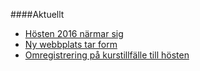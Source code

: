 ####Aktuellt

* [Hösten 2016 närmar sig](blogg/hosten-2016-narmar-sig)
* [Ny webbplats tar form](blogg/ny-webbplats-tar-form)
* [Omregistrering på kurstillfälle till hösten](https://dbwebb.se/kurser/faq/omregistrering)
